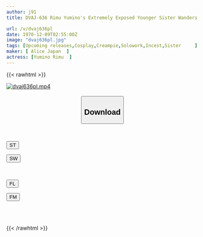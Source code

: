 ```yaml
---
author: j91
title: DVAJ-636 Rimu Yumino's Extremely Exposed Younger Sister Wanders Around The House In An Erotic And Outrageous Breast-exposing Costume, So I Make Her Understand By Massaging Her Breasts And Giving Her A Hard-on Punch.

url: /v/dvaj636pl
date: 1970-12-09T02:55:00Z
image: "dvaj636pl.jpg"
tags: [Upcoming releases,Cosplay,Creampie,Solowork,Incest,Sister	 ]
maker: [ Alice Japan  ]
actress: [Yumino Rimu  ]
---
```



{{< rawhtml >}}

<div class="video" data-videoid="pending_link_2.html">
    <a href="javascript:;">
        <img src="/v/dvaj636pl/dvaj636pl.jpg" width="WIDTH" height="HEIGHT" alt="dvaj636pl.mp4" loading="lazy">
    </a>
</div>

<script type="text/javascript" src="https://j91.asia/asset/on-demand-pend.js"></script>

<br>
  <link rel="stylesheet" href="https://j91.asia/asset/bs5.css">
  
  <center>
  <button class="btn btn-primary" type="button" data-bs-toggle="collapse" data-bs-target=".multi-collapse" aria-expanded="false" aria-controls="multiCollapseExample1 multiCollapseExample2"><h2>Download</h2></button></center>
</p>
<div class="row">
  <div class="col">
    <div class="collapse multi-collapse" id="multiCollapseExample1">
      <div class="card card-body">
	      	      <br>
<div class="buttons">  
<p><a href="https://j91.asia/pending_link_2.html" target="_blank"><button class="btn-hover color-3"><i class="fa fa-download"></i> ST</button></a></p>
<p><a href="https://j91.asia/pending_link_2.html" target="_blank"><button class="btn-hover color-2"><i class="fa fa-download"></i> SW</button></a></p></div>
    </div>
  </div>
</div>
  <div class="col">
    <div class="collapse multi-collapse" id="multiCollapseExample2">
      <div class="card card-body">
	      <br>
<div class="buttons">
<p><a href="https://j91.asia/pending_link_2.html" target="_blank"><button class="btn-hover color-9"><i class="fa fa-download"></i> FL</button></a></p>
<p><a href="https://j91.asia/pending_link_2.html" target="_blank"><button class="btn-hover color-8"><i class="fa fa-download"></i> FM</button></a></p></div>
<br><br>
      </div>
    </div>
  </div>
</div>

{{< /rawhtml >}}